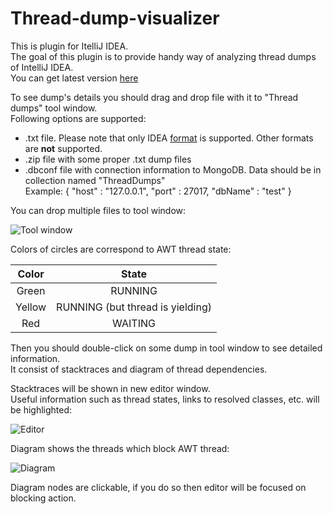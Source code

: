 # Thread-dump-visualizer

This is plugin for ItelliJ IDEA.  
The goal of this plugin is to provide handy way of analyzing thread dumps of IntelliJ IDEA.  
You can get latest version [here](https://plugins.jetbrains.com/idea/plugin/9358-threaddumpvisualizer)

To see dump's details you should drag and drop file with it to "Thread dumps" tool window.  
Following options are supported:
  * .txt file. Please note that only IDEA [format](https://github.com/JetBrains/intellij-community/blob/master/platform/util/src/com/intellij/diagnostic/ThreadDumper.java) is supported.
  Other formats are **not** supported.
  * .zip file with some proper .txt dump files
  * .dbconf file with connection information to MongoDB.  Data should be in collection named "ThreadDumps"  
  Example: {  "host" : "127.0.0.1",  "port" : 27017,  "dbName" : "test" }
  
You can drop multiple files to tool window: 

![Tool window](https://cloud.githubusercontent.com/assets/12435950/23120797/de885004-f76e-11e6-924f-d759698940a7.jpg)

Colors of circles are correspond to AWT thread state:


| Color         | State         |
| :-----------: |:-------------:|
| Green         | RUNNING       |
| Yellow        | RUNNING (but thread is yielding) |
| Red           | WAITING       |


Then you should double-click on some dump in tool window to see detailed information.  
It consist of stacktraces and diagram of thread dependencies.  

Stacktraces will be shown in new editor window.  
Useful information such as thread states, links to resolved classes, etc. will be highlighted:

![Editor](https://cloud.githubusercontent.com/assets/12435950/23121659/50cdab0c-f772-11e6-8c11-00754391d136.jpg)

Diagram shows the threads which block AWT thread:

![Diagram](https://cloud.githubusercontent.com/assets/12435950/23120893/3f0adfd2-f76f-11e6-8b35-327c6c082baa.jpg)

Diagram nodes are clickable, if you do so then editor will be focused on blocking action.
